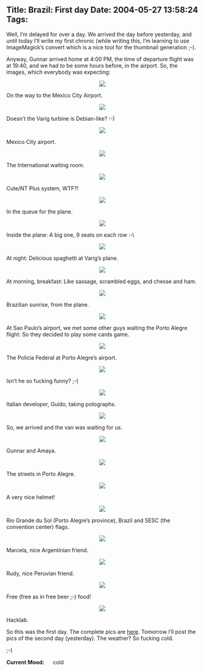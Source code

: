 Title: Brazil: First day
Date: 2004-05-27 13:58:24
Tags: 
---
<p>Well, I&#8217;m delayed for over a day. We arrived the day before yesterday, and until today I&#8217;ll write my first chronic (while writing this, I&#8217;m learning to use ImageMagick&#8217;s convert which is a nice tool for the thumbnail generation ;-).

Anyway, Gunnar arrived home at 4:00 PM, the time of departure flight was at 19:40, and we had to be some hours before, in the airport. So, the images, which everybody was expecting:

</p>
<p align="center">
<img src="http://www.damog.net/debian/debconf4/day01/thumb-dsc00004.jpg"/>

On the way to the Mexico City Airport.


</p>
<p align="center">
<img src="http://www.damog.net/debian/debconf4/day01/thumb-dsc00005.jpg"/>

Doesn&#8217;t the Varig turbine is Debian-like? :-)


</p>
<p align="center">
<img src="http://www.damog.net/debian/debconf4/day01/thumb-dsc00006.jpg"/>

Mexico City airport.


</p>
<p align="center">
<img src="http://www.damog.net/debian/debconf4/day01/thumb-dsc00007.jpg"/>

The International waiting room.


</p>
<p align="center">
<img src="http://www.damog.net/debian/debconf4/day01/thumb-dsc00008.jpg"/>

Cute/NT Plus system, WTF?!


</p>
<p align="center">
<img src="http://www.damog.net/debian/debconf4/day01/thumb-dsc00009.jpg"/>

In the queue for the plane.


</p>
<p align="center">
<img src="http://www.damog.net/debian/debconf4/day01/thumb-dsc00010.jpg"/>

Inside the plane: A big one, 9 seats on each row :-\


</p>
<p align="center">
<img src="http://www.damog.net/debian/debconf4/day01/thumb-dsc00014.jpg"/>

At night: Delicious spaghetti at Varig&#8217;s plane.


</p>
<p align="center">
<img src="http://www.damog.net/debian/debconf4/day01/thumb-dsc00015.jpg"/>

At morning, breakfast: Like sassage, scrambled eggs, and chesse and ham.


</p>
<p align="center">
<img src="http://www.damog.net/debian/debconf4/day01/thumb-dsc00016.jpg"/>

Brazilian sunrise, from the plane.


</p>
<p align="center">
<img src="http://www.damog.net/debian/debconf4/day01/thumb-dsc00023.jpg"/>

At Sao Paulo&#8217;s airport, we met some other guys waiting the Porto Alegre flight: So they decided to play some cards game.


</p>
<p align="center">
<img src="http://www.damog.net/debian/debconf4/day01/thumb-dsc00025.jpg"/>

The Policia Federal at Porto Alegre&#8217;s airport.


</p>
<p align="center">
<img src="http://www.damog.net/debian/debconf4/day01/thumb-dsc00026.jpg"/>

Isn&#8217;t he so fucking funny? ;-)


</p>
<p align="center">
<img src="http://www.damog.net/debian/debconf4/day01/thumb-dsc00027.jpg"/>

Italian developer, Guido, taking potographs.


</p>
<p align="center">
<img src="http://www.damog.net/debian/debconf4/day01/thumb-dsc00028.jpg"/>

So, we arrived and the van was waiting for us.

</p>
<p align="center">
<img src="http://www.damog.net/debian/debconf4/day01/thumb-dsc00029.jpg"/>

Gunnar and Amaya.


</p>
<p align="center">
<img src="http://www.damog.net/debian/debconf4/day01/thumb-dsc00030.jpg"/>

The streets in Porto Alegre.


</p>
<p align="center">
<img src="http://www.damog.net/debian/debconf4/day01/thumb-dsc00031.jpg"/>

A very nice helmet!


</p>
<p align="center">
<img src="http://www.damog.net/debian/debconf4/day01/thumb-dsc00033.jpg"/>

Rio Grande du Sol (Porto Alegre&#8217;s province), Brazil and SESC (the convention center) flags.


</p>
<p align="center">
<img src="http://www.damog.net/debian/debconf4/day01/thumb-dsc00035.jpg"/>

Marcela, nice Argentinian friend.


</p>
<p align="center">
<img src="http://www.damog.net/debian/debconf4/day01/thumb-dsc00036.jpg"/>

Rudy, nice Peruvian friend.


</p>
<p align="center">
<img src="http://www.damog.net/debian/debconf4/day01/thumb-dsc00037.jpg"/>

Free (free as in free beer ;-) food!


</p>
<p align="center">
<img src="http://www.damog.net/debian/debconf4/day01/thumb-dsc00038.jpg"/>

Hacklab.


So this was the first day. The complete pics are <a href="http://www.damog.net/debian/debconf4/day01/">here</a>. Tomorrow I&#8217;ll post the pics of the second day (yesterday). The weather? So fucking cold.

;-)
</p>
<strong>Current Mood:</strong> <img width="15" height="15" src="http://stat.livejournal.com/img/mood/growf/smileys/sad.gif"/> cold
